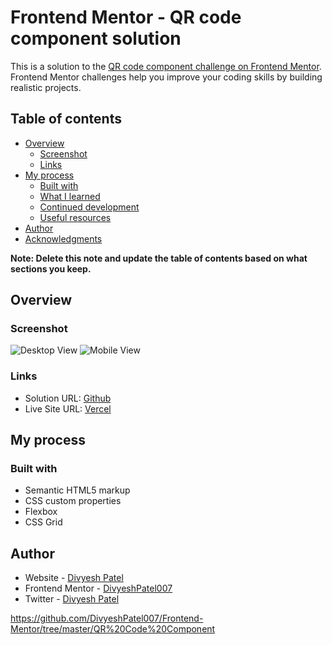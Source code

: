 # Frontend Mentor - QR code component solution

This is a solution to the [QR code component challenge on Frontend Mentor](https://www.frontendmentor.io/challenges/qr-code-component-iux_sIO_H). Frontend Mentor challenges help you improve your coding skills by building realistic projects. 

## Table of contents

- [Overview](#overview)
  - [Screenshot](#screenshot)
  - [Links](#links)
- [My process](#my-process)
  - [Built with](#built-with)
  - [What I learned](#what-i-learned)
  - [Continued development](#continued-development)
  - [Useful resources](#useful-resources)
- [Author](#author)
- [Acknowledgments](#acknowledgments)

**Note: Delete this note and update the table of contents based on what sections you keep.**

## Overview

### Screenshot

![Desktop View](./ScreenShot/Screenshot-Desktop.png)
![Mobile View](./ScreenShot/Screenshot-Mobile.png)



### Links

- Solution URL: [Github](https://github.com/DivyeshPatel007/Frontend-Mentor/tree/master/QR%20Code%20Component)
- Live Site URL: [Vercel](https://qrcode-sigma-virid.vercel.app)

## My process

### Built with

- Semantic HTML5 markup
- CSS custom properties
- Flexbox
- CSS Grid



## Author

- Website - [Divyesh Patel](https://divyeshpatel007.github.io/DivyeshPatel.github.io/index.html)
- Frontend Mentor - [DivyeshPatel007](https://www.frontendmentor.io/profile/DivyeshPatel007)
- Twitter - [Divyesh Patel](https://twitter.com/Divpatel09)

https://github.com/DivyeshPatel007/Frontend-Mentor/tree/master/QR%20Code%20Component
